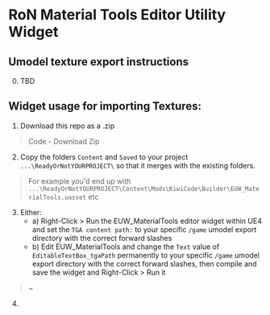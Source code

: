 # RoN Material Tools Editor Utility Widget

## Umodel texture export instructions
0. TBD
 
## Widget usage for importing Textures:  
1. Download this repo as a .zip  
> Code - Download Zip  
2. Copy the folders `Content` and `Saved` to your project `...\ReadyOrNotYOURPROJECT\` so that it merges with the existing folders.  
> For example you'd end up with `...\ReadyOrNotYOURPROJECT\Content\Mods\KiwiCode\Builder\EUW_MaterialTools.uasset` etc  
3. Either:
    * a) Right-Click > Run the EUW_MaterialTools editor widget within UE4 and set the `TGA content path:` to your specific `/game` umodel export directory with the correct forward slashes
	* b) Edit EUW_MaterialTools and change the `Text` value of `EditableTextBox_tgaPath` permanently to your specific `/game` umodel export directory with the correct forward slashes, then compile and save the widget and Right-Click > Run it
> ~[](/readme_images/uhh0zrghs1.jpg)
4. 